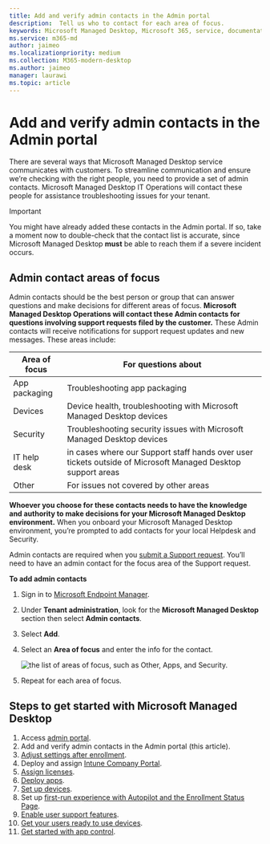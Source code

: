 ```yaml
---
title: Add and verify admin contacts in the Admin portal 
description:  Tell us who to contact for each area of focus.
keywords: Microsoft Managed Desktop, Microsoft 365, service, documentation
ms.service: m365-md
author: jaimeo
ms.localizationpriority: medium
ms.collection: M365-modern-desktop
ms.author: jaimeo
manager: laurawi
ms.topic: article
---
```


# Add and verify admin contacts in the Admin portal

There are several ways that Microsoft Managed Desktop service communicates with customers. To streamline communication and ensure we’re checking with the right people, you need to provide a set of admin contacts. Microsoft Managed Desktop IT Operations will contact these people for assistance troubleshooting issues for your tenant.

> [!IMPORTANT]
> You might have already added these contacts in the Admin portal. If so, take a moment now to double-check that the contact list is accurate, since Microsoft Managed Desktop **must** be able to reach them if a severe incident occurs.

## Admin contact areas of focus

Admin contacts should be the best person or group that can answer questions and make decisions for different areas of focus. **Microsoft Managed Desktop Operations will contact these Admin contacts for questions involving support requests filed by the customer.** These Admin contacts will receive notifications for support request updates and new messages. These areas include:

Area of focus | For questions about
--- | ---
App packaging | Troubleshooting app packaging
Devices | Device health, troubleshooting with Microsoft Managed Desktop devices
Security | Troubleshooting security issues with Microsoft Managed Desktop devices
IT help desk | in cases where our Support staff hands over user tickets outside of Microsoft Managed Desktop support areas 
Other | For issues not covered by other areas

**Whoever you choose for these contacts needs to have the knowledge and authority to make decisions for your Microsoft Managed Desktop environment.** When you onboard your Microsoft Managed Desktop environment, you’re prompted to add contacts for your local Helpdesk and Security. 

Admin contacts are required when you [submit a Support request](../service-description/support.md). You’ll need to have an admin contact for the focus area of the Support request.

**To add admin contacts**

1. Sign in to [Microsoft Endpoint Manager](https://endpoint.microsoft.com).

2. Under **Tenant administration**, look for the **Microsoft Managed Desktop** section then select **Admin contacts**.

3. Select **Add**.

4. Select an **Area of focus** and enter the info for the contact. 

    ![the list of areas of focus, such as Other, Apps, and Security.](../../media/areaoffocus.png)

5. Repeat for each area of focus.

## Steps to get started with Microsoft Managed Desktop

1. Access [admin portal](access-admin-portal.md).
1. Add and verify admin contacts in the Admin portal (this article).
1. [Adjust settings after enrollment](conditional-access.md).
1. Deploy and assign [Intune Company Portal](company-portal.md).
1. [Assign licenses](assign-licenses.md).
1. [Deploy apps](deploy-apps.md).
1. [Set up devices](set-up-devices.md).
1. Set up [first-run experience with Autopilot and the Enrollment Status Page](esp-first-run.md).
1. [Enable user support features](enable-support.md).
1. [Get your users ready to use devices](get-started-devices.md).
1. [Get started with app control](get-started-app-control.md).